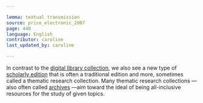 ```yaml
---

lemma: textual transmission
source: price_electronic_2007
page: 440
language: English
contributor: caroline
last_updated_by: caroline

---
```


In contrast to the [digital library collection](digitalLibraryProject.html), we also see a new type of [scholarly edition](editionScholarly.html) that is often a traditional edition and more, sometimes called a thematic research collection. Many thematic research collections — also often called [archives](archive.html) —aim toward the ideal of being all-inclusive resources for the study of given topics.
